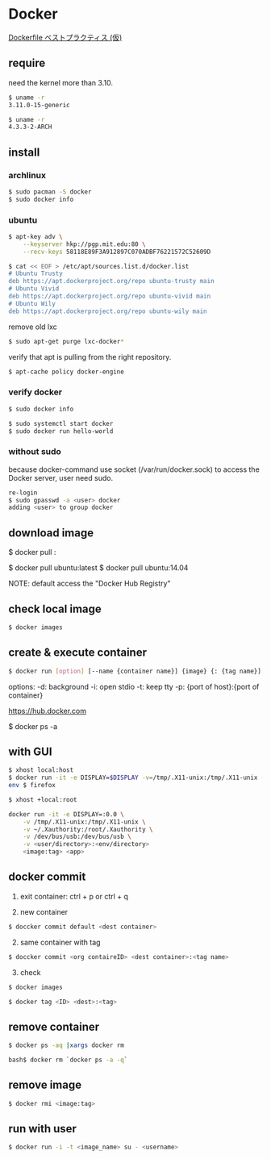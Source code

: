 Docker
====

[Dockerfile ベストプラクティス (仮)](https://www.qoosky.net/techs/207)


## require

need the kernel more than 3.10.

```sh
$ uname -r
3.11.0-15-generic
```

```sh
$ uname -r
4.3.3-2-ARCH
```


## install

### archlinux

```bash
$ sudo pacman -S docker
$ sudo docker info
```


### ubuntu

```sh
$ apt-key adv \
    --keyserver hkp://pgp.mit.edu:80 \
    --recv-keys 58118E89F3A912897C070ADBF76221572C52609D
```

```sh
$ cat << EOF > /etc/apt/sources.list.d/docker.list
# Ubuntu Trusty
deb https://apt.dockerproject.org/repo ubuntu-trusty main
# Ubuntu Vivid
deb https://apt.dockerproject.org/repo ubuntu-vivid main
# Ubuntu Wily
deb https://apt.dockerproject.org/repo ubuntu-wily main
```

remove old lxc

```sh
$ sudo apt-get purge lxc-docker*
```

verify that apt is pulling from the right repository.

```sh
$ apt-cache policy docker-engine
```



### verify docker

```sh
$ sudo docker info

$ sudo systemctl start docker
$ sudo docker run hello-world
```


### without sudo

because docker-command use socket (/var/run/docker.sock) to access the Docker server,
user need sudo.


```sh
re-login
$ sudo gpasswd -a <user> docker
adding <user> to group docker
```


## download image

$ docker pull <image>:<tag>

$ docker pull ubuntu:latest
$ docker pull ubuntu:14.04

NOTE: default access the "Docker Hub Registry"


## check local image

```sh
$ docker images
```


## create & execute container

```sh
$ docker run [option] [--name {container name}] {image} {: {tag name}][command][arg]
```

options:
-d: background
-i: open stdio
-t: keep tty
-p: {port of host}:{port of container}



https://hub.docker.com


$ docker ps -a



## with GUI

```sh
$ xhost local:host
$ docker run -it -e DISPLAY=$DISPLAY -v=/tmp/.X11-unix:/tmp/.X11-unix -v ~/.Xauthority:/root/.Xauthority <image:tag> /bin/bash
env $ firefox
```

```sh
$ xhost +local:root

docker run -it -e DISPLAY=:0.0 \
    -v /tmp/.X11-unix:/tmp/.X11-unix \
    -v ~/.Xauthority:/root/.Xauthority \
    -v /dev/bus/usb:/dev/bus/usb \
    -v <user/directory>:<env/directory>
    <image:tag> <app>
```


## docker commit

1. exit container:
ctrl + p or ctrl + q 


2. new container

```sh
$ doccker commit default <dest container>
```

2.  same container with tag

```sh
$ doccker commit <org contaireID> <dest container>:<tag name>
```

3.  check

```sh
$ docker images
```

```sh
$ docker tag <ID> <dest>:<tag>
```


## remove container

```sh
$ docker ps -aq |xargs docker rm
```

```sh
bash$ docker rm `docker ps -a -q`
```


## remove image

```sh
$ docker rmi <image:tag>
```


## run with user
```sh
$ docker run -i -t <image_name> su - <username>
```

